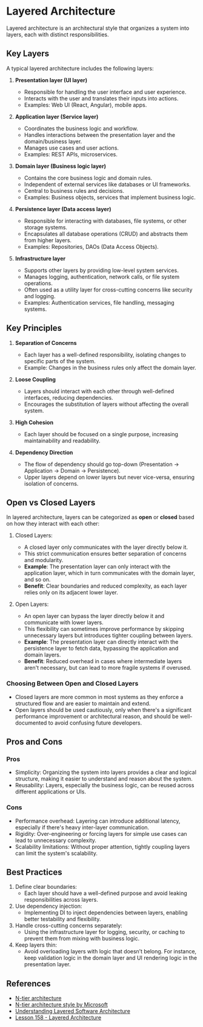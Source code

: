 # Layered Architecture

Layered architecture is an architectural style that organizes a system into layers, each with distinct responsibilities.

## Key Layers

A typical layered architecture includes the following layers:

1. **Presentation layer (UI layer)**
   - Responsible for handling the user interface and user experience.
   - Interacts with the user and translates their inputs into actions.
   - Examples: Web UI (React, Angular), mobile apps.

2. **Application layer (Service layer)**
   - Coordinates the business logic and workflow.
   - Handles interactions between the presentation layer and the domain/business layer.
   - Manages use cases and user actions.
   - Examples: REST APIs, microservices.

3. **Domain layer (Business logic layer)**
   - Contains the core business logic and domain rules.
   - Independent of external services like databases or UI frameworks.
   - Central to business rules and decisions.
   - Examples: Business objects, services that implement business logic.

4. **Persistence layer (Data access layer)**
   - Responsible for interacting with databases, file systems, or other storage systems.
   - Encapsulates all database operations (CRUD) and abstracts them from higher layers.
   - Examples: Repositories, DAOs (Data Access Objects).

5. **Infrastructure layer**
   - Supports other layers by providing low-level system services.
   - Manages logging, authentication, network calls, or file system operations.
   - Often used as a utility layer for cross-cutting concerns like security and logging.
   - Examples: Authentication services, file handling, messaging systems.

## Key Principles

1. **Separation of Concerns**
   - Each layer has a well-defined responsibility, isolating changes to specific parts of the system.
   - Example: Changes in the business rules only affect the domain layer.

2. **Loose Coupling**
   - Layers should interact with each other through well-defined interfaces, reducing dependencies.
   - Encourages the substitution of layers without affecting the overall system.

3. **High Cohesion**
   - Each layer should be focused on a single purpose, increasing maintainability and readability.

4. **Dependency Direction**
   - The flow of dependency should go top-down (Presentation -> Application -> Domain -> Persistence).
   - Upper layers depend on lower layers but never vice-versa, ensuring isolation of concerns.

## Open vs Closed Layers

In layered architecture, layers can be categorized as **open** or **closed** based on how they interact with each other:

1. Closed Layers:
   - A closed layer only communicates with the layer directly below it.
   - This strict communication ensures better separation of concerns and modularity.
   - **Example**: The presentation layer can only interact with the application layer, which in turn communicates with the domain layer, and so on.
   - **Benefit**: Clear boundaries and reduced complexity, as each layer relies only on its adjacent lower layer.

2. Open Layers:
   - An open layer can bypass the layer directly below it and communicate with lower layers.
   - This flexibility can sometimes improve performance by skipping unnecessary layers but introduces tighter coupling between layers.
   - **Example**: The presentation layer can directly interact with the persistence layer to fetch data, bypassing the application and domain layers.
   - **Benefit**: Reduced overhead in cases where intermediate layers aren't necessary, but can lead to more fragile systems if overused.

### Choosing Between Open and Closed Layers

- Closed layers are more common in most systems as they enforce a structured flow and are easier to maintain and extend.
- Open layers should be used cautiously, only when there's a significant performance improvement or architectural reason, and should be well-documented to avoid confusing future developers.

## Pros and Cons

### Pros

- Simplicity: Organizing the system into layers provides a clear and logical structure, making it easier to understand and reason about the system.
- Reusability: Layers, especially the business logic, can be reused across different applications or UIs.

### Cons

- Performance overhead: Layering can introduce additional latency, especially if there's heavy inter-layer communication.
- Rigidity: Over-engineering or forcing layers for simple use cases can lead to unnecessary complexity.
- Scalability limitations: Without proper attention, tightly coupling layers can limit the system's scalability.

## Best Practices

1. Define clear boundaries:
    - Each layer should have a well-defined purpose and avoid leaking responsibilities across layers.
2. Use dependency injection:
    - Implementing DI to inject dependencies between layers, enabling better testability and flexibility.
3. Handle cross-cutting concerns separately:
    - Using the infrastructure layer for logging, security, or caching to prevent them from mixing with business logic.
4. Keep layers thin:
   - Avoid overloading layers with logic that doesn’t belong. For instance, keep validation logic in the domain layer and UI rendering logic in the presentation layer.

## References

- [N-tier architecture](https://www.karanpratapsingh.com/courses/system-design/n-tier-architecture)
- [N-tier architecture style by Microsoft](https://learn.microsoft.com/en-us/azure/architecture/guide/architecture-styles/n-tier)
- [Understanding Layered Software Architecture](https://systemdesignschool.io/blog/layered-software-architecture)
- [Lesson 158 - Layered Architecture](https://www.youtube.com/watch?v=Y9bKZCYxFuI&ab_channel=MarkRichards)
